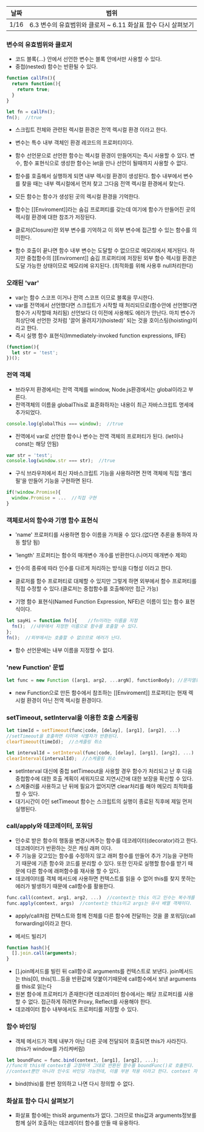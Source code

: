 날짜 | 범위
--- | ---
1/16 | 6.3 변수의 유효범위와 클로저 ~ 6.11 화살표 함수 다시 살펴보기

### 변수의 유효범위와 클로저
- 코드 블록{...} 안에서 선언한 변수는 블록 안에서만 사용할 수 있다.
- 중첩(nested) 함수는 반환될 수 있다.
```javascript
function callFn(){
  return function(){
    return true;
  }
}

let fn = callFn();
fn();  //true
```

- 스크립트 전체와 관련된 렉시컬 환경은 전역 렉시컬 환경 이라고 한다.
- 변수는 특수 내부 객체인 환경 레코드의 프로퍼티이다. 
- 함수 선언문으로 선언한 함수는 렉시컬 환경이 만들어지는 즉시 사용할 수 있다. 변수, 함수 표현식으로 생성한 함수는 let을 만나 선언이 될때까지 사용할 수 없다.
- 함수를 호출해서 실행하게 되면 내부 렉시컬 환경이 생성된다. 함수 내부에서 변수를 찾을 때는 내부 렉시컬에서 먼저 찾고 그다음 전역 렉시컬 환경에서 찾는다.
- 모든 함수는 함수가 생성된 곳의 렉시컬 환경을 기억한다.
- 함수는 [[Enviroment]]라는 숨김 프로퍼티를 갖는데 여기에 함수가 만들어진 곳의 렉시컬 환경에 대한 참조가 저장된다.

- 클로저(Closure)란 외부 변수를 기억하고 이 외부 변수에 접근할 수 있는 함수를 의미한다.
- 함수 호출이 끝나면 함수 내부 변수는 도달할 수 없으므로 메모리에서 제거된다. 하지만 중첩함수의 [[Enviroment]] 숨김 프로퍼티에 저장된 외부 함수 렉시컬 환경은 도달 가능한 상태이므로 메모리에 유지된다. (최적화를 위해 사용후 null처리한다)

### 오래된 'var'
- var는 함수 스코프 이거나 전역 스코프 이므로 블록을 무시한다. 
- var를 전역에서 선언했다면 스크립트가 시작할 때 처리되므로(함수안에 선언했다면 함수가 시작할때 처리됨) 선언보다 더 이전에 사용해도 에러가 안난다. 마치 변수가 최상단에 선언한 것처럼 '끌어 올려지기(hoisted)' 되는 것을 호이스팅(hoisting)이라고 한다.
- 즉시 실행 함수 표현식(Immediately-invoked function expressions, IIFE)
```javascript
(function(){
  let str = 'test';
})();
```

### 전역 객체
- 브라우저 환경에서는 전역 객체를 window, Node.js환경에서는 global이라고 부른다.
- 전역객체의 이름을 globalThis로 표준화하자는 내용이 최근 자바스크립트 명세에 추가되었다.
```javascript
console.log(globalThis === window);  //true
```

- 전역에서 var로 선언한 함수나 변수는 전역 객체의 프로퍼티가 된다. (let이나 const는 해당 안됨)
```javascript
var str = 'test';
console.log(window.str === str);  //true
```
- 구식 브라우저에서 최신 자바스크립트 기능을 사용하려면 전역 객체에 직접 '폴리필'을 만들어 기능을 구현하면 된다.
```javascript
if(!window.Promise){
  window.Promise = ...  //직접 구현
}
```
### 객체로서의 함수와 기명 함수 표현식
- 'name' 프로퍼티를 사용하면 함수 이름을 가져올 수 있다.(없다면 추론을 통하여 자동 할당 됨)
- 'length' 프로퍼티는 함수의 매개변수 개수를 반환한다.(나머지 매개변수 제외)
- 인수의 종류에 따라 인수를 다르게 처리하는 방식을 다형성 이라고 한다.
- 클로저를 함수 프로퍼티로 대체할 수 있지만 그렇게 하면 외부에서 함수 프로퍼티를 직접 수정할 수 있다.(클로저는 중첩함수를 호출해야만 접근 가능)

- 기명 함수 표현식(Named Function Expression, NFE)은 이름이 있는 함수 표현식이다.
```javascript
let sayHi = function fn(){    //fn이라는 이름을 지정
  fn();  //내부에서 지정한 이름으로 함수를 호출할 수 있다.
};
fn();  //외부에서는 호출할 수 없으므로 에러가 난다.
```
- 함수 선언문에는 내부 이름을 지정할 수 없다.

### 'new Function' 문법
```javascript
let func = new Function ([arg1, arg2, ...argN], functionBody); //문자열로 함수를 만들 수 있다.
```
- new Function으로 만든 함수에서 참조하는 [[Enviroment]] 프로퍼티는 현재 렉시컬 환경이 아닌 전역 렉시컬 환경이다.

### setTimeout, setInterval을 이용한 호출 스케줄링
```javascript
let timeId = setTimeout(func|code, [delay], [arg1], [arg2], ...)
//setTimeout을 호출하면 타이머 식별자가 반환된다.
clearTimeout(timeId);  //스케줄링 취소

let intervalId = setInterval(func|code, [delay], [arg1], [arg2], ...)
clearInterval(intervalId);  //스케줄링 취소
```
- setInterval 대신에 중첩 setTimeout을 사용할 경우 함수가 처리되고 난 후 다음 중첩함수에 대한 호출 계획이 세워지므로 지연시간에 대한 보장을 확신할 수 있다.
- 스케줄러를 사용하고 난 뒤에 필요가 없어지면 clear처리를 해야 메모리 최적화를 할 수 있다.
- 대기시간이 0인 setTimeout 함수는 스크립트의 실행이 종료된 직후에 제일 먼저 실행된다.

### call/apply와 데코레이터, 포워딩
- 인수로 받은 함수의 행동을 변경시켜주는 함수를 데코레이터(decorator)라고 한다. 데코레이터가 반환하는 것은 캐싱 래퍼 이다.
- 주 기능을 갖고있는 함수를 수정하지 않고 래퍼 함수를 만들어 추가 기능을 구현하기 때문에 기존 함수와 코드를 분리할 수 있다. 또한 인자로 실행할 함수를 받기 때문에 다른 함수에 래퍼함수를 재사용 할 수 있다.
- 데코레이터를 객체 메서드에 사용하면 컨텍스트를 읽을 수 없어 this를 찾지 못하는 에러가 발생하기 때문에 call함수를 활용한다.
```javascript
func.call(context, arg1, arg2, ...)  //context는 this 이고 인수는 복수개를 받는다.
func.apply(context, args)  //context는 this이고 args는 유사 배열 객체이다.
```
- apply/call처럼 컨텍스트와 함께 전체를 다른 함수에 전달하는 것을 콜 포워딩(call forwarding)이라고 한다.

- 메서드 빌리기
```javascript
function hash(){
  [].join.call(arguments);
}
```
- [].join메서드를 빌린 뒤 call함수로 arguments를 컨텍스트로 보낸다. join메서드는 this[0], this[1]...등을 반환값에 덧붙이기때문에 call함수에서 보낸 arguments를 this로 읽는다
- 원본 함수에 프로퍼티가 존재한다면 데코레이터 함수에서는 해당 프로퍼티를 사용할 수 없다. 접근하게 하려면 Proxy, Reflect를 사용해야 한다.
- 데코레이터 함수 내부에서도 프로퍼티를 저장할 수 있다.

### 함수 바인딩
- 객체 메서드가 객체 내부가 아닌 다른 곳에 전달되어 호출되면 this가 사라진다.(this가 window를 가리켜버림)
```javascript
let boundFunc = func.bind(context, [arg1], [arg2], ...);
//func의 this에 context를 고정하여 그대로 반환된 함수를 boundFunc()로 호출한다.
//context뿐만 아니라 인수도 바인딩 가능한데, 이를 부분 적용 이라고 한다. context 자리는 필수이므로 null을 보낸다.
```
- bind(this)를 한번 정의하고 나면 다시 정의할 수 없다.

### 화살표 함수 다시 살펴보기
- 화살표 함수에는 this와 arguments가 없다. 그러므로 this값과 arguments정보를 함께 실어 호출하는 데코레이터 함수를 만들 때 유용하다.
